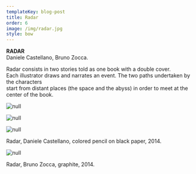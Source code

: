 ```yaml
---
templateKey: blog-post
title: Radar
order: 6
image: /img/radar.jpg
style: bow
---
```

**RADAR**\
Daniele Castellano, Bruno Zocca.

Radar consists in two stories told as one book with a double cover. \
Each illustrator draws and narrates an event. The two paths undertaken by the characters \
start from distant places (the space and the abyss) in order to meet at the center of the book.

![null](/img/logo3.jpg)

![null](/img/gif-radar.gif)

![null](/img/pg8-9.jpg)

Radar, Daniele Castellano, colored pencil on black paper, 2014.

![null](/img/pg4-5.jpg)

Radar, Bruno Zocca, graphite, 2014.
